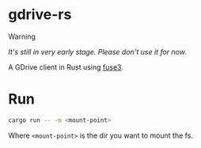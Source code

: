 # gdrive-rs

> [!WARNING]  
> *It's still in very early stage. Please don't use it for now.*

A GDrive client in Rust using [fuse3](https://github.com/Sherlock-Holo/fuse3).

# Run

```bash
cargo run -- -m <mount-point>
```

Where `<mount-point>` is the dir you want to mount the fs.
